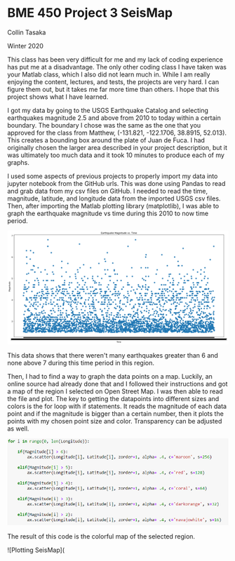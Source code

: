 # BME 450 Project 3 SeisMap
Collin Tasaka

Winter 2020

This class has been very difficult for me and my lack of coding experience has put me at a disadvantage. The only other coding class I have taken was your Matlab class, which I also did not learn much in. While I am really enjoying the content, lectures, and tests, the projects are very hard. I can figure them out, but it takes me far more time than others. I hope that this project shows what I have learned.

I got my data by going to the USGS Earthquake Catalog and selecting earthquakes magnitude 2.5 and above from 2010 to today within a certain boundary. The boundary I chose was the same as the one that you approved for the class from Matthew, (-131.821, -122.1706, 38.8915, 52.013). This creates a bounding box around the plate of Juan de Fuca. I had originally chosen the larger area described in your project description, but it was ultimately too much data and it took 10 minutes to produce each of my graphs.

I used some aspects of previous projects to properly import my data into jupyter notebook from the GitHub urls. This was done using Pandas to read and grab data from my csv files on GitHub. I needed to read the time, magnitude, latitude, and longitude data from the imported USGS csv files. Then, after importing the Matlab plotting library (matplotlib), I was able to graph the earthquake magnitude vs time during this 2010 to now time period.

![Magnitude vs Time](https://github.com/collintheshots/BME-450-Project-3/blob/master/magvstime.png?raw=true)

This data shows that there weren't many earthquakes greater than 6 and none above 7 during this time period in this region.

Then, I had to find a way to graph the data points on a map. Luckily, an online source had already done that and I followed their instructions and got a map of the region I selected on Open Street Map. I was then able to read the file and plot. The key to getting the datapoints into different sizes and colors is the for loop with if statements. It reads the magnitude of each data point and if the magnitude is bigger than a certain number, then it plots the points with my chosen point size and color. Transparency can be adjusted as well.

![forifelse](https://github.com/collintheshots/BME-450-Project-3/blob/master/forifelse.png?raw=true)

The result of this code is the colorful map of the selected region. 

![Plotting SeisMap](
